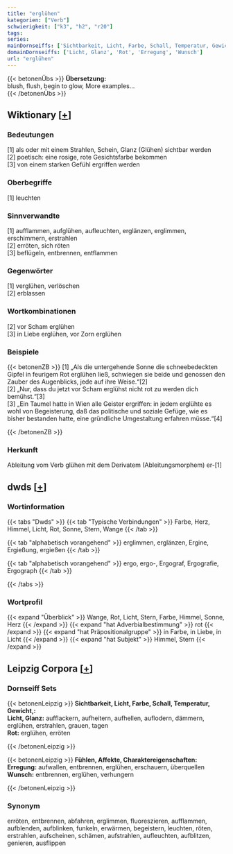 ```yaml
---
title: "erglühen"
kategorien: ["Verb"]
schwierigkeit: ["k3", "h2", "r20"]
tags:
series:
mainDornseiffs: ['Sichtbarkeit, Licht, Farbe, Schall, Temperatur, Gewicht,', 'Fühlen, Affekte, Charaktereigenschaften']
domainDornseiffs: ['Licht, Glanz', 'Rot', 'Erregung', 'Wunsch']
url: "erglühen"
---
```


{{< betonenÜbs >}}
**Übersetzung:**  
blush, flush, begin to glow, More examples...  
{{< /betonenÜbs >}}

## Wiktionary [[+](https://de.wiktionary.org/wiki/erglühen)]

### Bedeutungen
[1] als oder mit einem Strahlen, Schein, Glanz (Glühen) sichtbar werden  
[2] poetisch: eine rosige, rote Gesichtsfarbe bekommen  
[3] von einem starken Gefühl ergriffen werden  

### Oberbegriffe
[1] leuchten  

### Sinnverwandte
[1] aufflammen, aufglühen, aufleuchten, erglänzen, erglimmen, erschimmern, erstrahlen  
[2] erröten, sich röten  
[3] beflügeln, entbrennen, entflammen  

### Gegenwörter
[1] verglühen, verlöschen  
[2] erblassen  

### Wortkombinationen
[2] vor Scham erglühen  
[3] in Liebe erglühen, vor Zorn erglühen  

### Beispiele
{{< betonenZB >}}
[1] „Als die untergehende Sonne die schneebedeckten Gipfel in feurigem Rot erglühen ließ, schwiegen sie beide und genossen den Zauber des Augenblicks, jede auf ihre Weise.“[2]  
[2] „Nur, dass du jetzt vor Scham erglühst nicht rot zu werden dich bemühst.“[3]  
[3] „Ein Taumel hatte in Wien alle Geister ergriffen: in jedem erglühte es wohl von Begeisterung, daß das politische und soziale Gefüge, wie es bisher bestanden hatte, eine gründliche Umgestaltung erfahren müsse.“[4]  

{{< /betonenZB >}}
### Herkunft
Ableitung vom Verb glühen mit dem Derivatem (Ableitungsmorphem) er-[1]  



## dwds [[+](https://www.dwds.de/wb/erglühen)]

### Wortinformation
{{< tabs "Dwds" >}}
{{< tab "Typische Verbindungen" >}}
Farbe, Herz, Himmel, Licht, Rot, Sonne, Stern, Wange
{{< /tab >}}

{{< tab "alphabetisch vorangehend" >}}
erglimmen, erglänzen, Ergine, Ergießung, ergießen
{{< /tab >}}

{{< tab "alphabetisch vorangehend" >}}
ergo, ergo-, Ergograf, Ergografie, Ergograph
{{< /tab >}}

{{< /tabs >}}

### Wortprofil
{{< expand "Überblick" >}} Wange, Rot, Licht, Stern, Farbe, Himmel, Sonne, Herz {{< /expand >}}
{{< expand "hat Adverbialbestimmung" >}} rot {{< /expand >}}
{{< expand "hat Präpositionalgruppe" >}} in Farbe, in Liebe, in Licht {{< /expand >}}
{{< expand "hat Subjekt" >}} Himmel, Stern {{< /expand >}}

## Leipzig Corpora [[+](https://corpora.uni-leipzig.de/en/res?word=erglühen&corpusId=deu_newscrawl-public_2018)]

### Dornseiff Sets
{{< betonenLeipzig >}}
**Sichtbarkeit, Licht, Farbe, Schall, Temperatur, Gewicht,:**  
**Licht, Glanz:** aufflackern, aufheitern, aufhellen, auflodern, dämmern, erglühen, erstrahlen, grauen, tagen  
**Rot:** erglühen, erröten  

{{< /betonenLeipzig >}}


{{< betonenLeipzig >}}
**Fühlen, Affekte, Charaktereigenschaften:**  
**Erregung:** aufwallen, entbrennen, erglühen, erschauern, überquellen  
**Wunsch:** entbrennen, erglühen, verhungern  

{{< /betonenLeipzig >}}

### Synonym
erröten, entbrennen, abfahren, erglimmen, fluoreszieren, aufflammen, aufblenden, aufblinken, funkeln, erwärmen, begeistern, leuchten, röten, erstrahlen, aufscheinen, schämen, aufstrahlen, aufleuchten, aufblitzen, genieren, ausflippen

